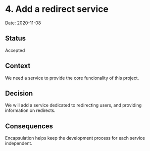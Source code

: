# 4. Add a redirect service

Date: 2020-11-08

## Status

Accepted

## Context

We need a service to provide the core funcionality of this project.

## Decision

We will add a service dedicated to redirecting users, and providing information on redirects.

## Consequences

Encapsulation helps keep the development process for each service independent.
